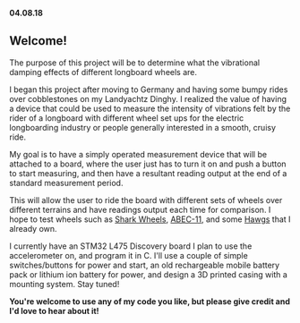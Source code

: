 **04.08.18**
## Welcome!

The purpose of this project will be to determine what the vibrational damping effects of different longboard wheels are.

I began this project after moving to Germany and having some bumpy rides over cobblestones on my Landyachtz Dinghy. I realized the value of having a device that could be used to measure the intensity of vibrations felt by the rider of a longboard with different wheel set ups for the electric longboarding industry or people generally interested in a smooth, cruisy ride.

My goal is to have a simply operated measurement device that will be attached to a board, where the user just has to turn it on and push a button to start measuring, and then have a resultant reading output at the end of a standard measurement period.

This will allow the user to ride the board with different sets of wheels over different terrains and have readings output each time for comparison. I hope to test wheels such as [Shark Wheels](https://sharkwheel.com/70mm-78a-smoke-black-sidewinder-longboard-wheels/), [ABEC-11](http://www.abec11.com/products/abec11/abec-11-107mm-electric-flywheels-74a-77a), and some [Hawgs](http://www.hawgswheels.com/fatty/) that I already own.

I currently have an STM32 L475 Discovery board I plan to use the accelerometer on, and program it in C. I'll use a couple of simple switches/buttons for power and start, an old rechargeable mobile battery pack or lithium ion battery for power, and design a 3D printed casing with a mounting system. Stay tuned!


**You're welcome to use any of my code you like, but please give credit and I'd love to hear about it!**